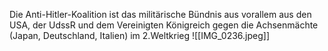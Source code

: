 Die Anti-Hitler-Koalition ist das militärische Bündnis aus vorallem aus den USA, der UdssR und dem Vereinigten Königreich gegen die Achsenmächte (Japan, Deutschland, Italien) im 2.Weltkrieg
![[IMG_0236.jpeg]]